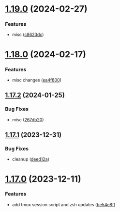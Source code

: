 # [1.19.0](https://github.com/aayushrathor/dotfiles/compare/v1.18.0...v1.19.0) (2024-02-27)


### Features

* misc ([c8623dc](https://github.com/aayushrathor/dotfiles/commit/c8623dcdd881f6c75433ebf016aa689f69c11821))



# [1.18.0](https://github.com/aayushrathor/dotfiles/compare/v1.17.2...v1.18.0) (2024-02-17)


### Features

* misc changes ([ea4f800](https://github.com/aayushrathor/dotfiles/commit/ea4f80007856343e68b029c538b4d28d2de6d24b))



## [1.17.2](https://github.com/aayushrathor/dotfiles/compare/v1.17.1...v1.17.2) (2024-01-25)


### Bug Fixes

* misc ([267db20](https://github.com/aayushrathor/dotfiles/commit/267db207e2f5d8be8cd45db29d8706784ed509d0))



## [1.17.1](https://github.com/aayushrathor/dotfiles/compare/v1.17.0...v1.17.1) (2023-12-31)


### Bug Fixes

* cleanup ([deed12a](https://github.com/aayushrathor/dotfiles/commit/deed12a0adcca0487b991983781aed28f47d7130))



# [1.17.0](https://github.com/aayushrathor/dotfiles/compare/v1.16.1...v1.17.0) (2023-12-11)


### Features

* add tmux session script and zsh updates ([be54e8f](https://github.com/aayushrathor/dotfiles/commit/be54e8f40ee46ee9e38317738ad83792c692314b))




